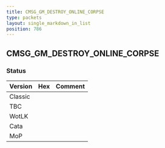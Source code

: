 ```yaml
---
title: CMSG_GM_DESTROY_ONLINE_CORPSE
type: packets
layout: single_markdown_in_list
position: 786
---
```


## CMSG_GM_DESTROY_ONLINE_CORPSE

### Status

Version    | Hex        | Comment
---------- | ---------- | ---------- 
Classic    |            |
TBC        |            |
WotLK      |            |
Cata       |            |
MoP        |            |